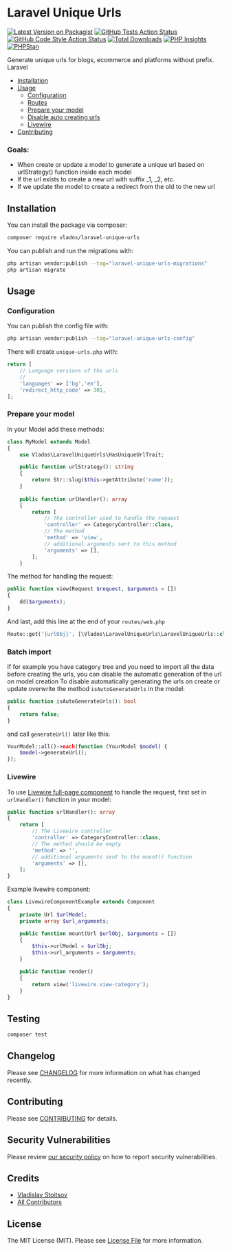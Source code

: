 # Laravel Unique Urls

[![Latest Version on Packagist](https://img.shields.io/packagist/v/vlados/laravel-unique-urls.svg?style=flat-square)](https://packagist.org/packages/vlados/laravel-unique-urls)
[![GitHub Tests Action Status](https://img.shields.io/github/workflow/status/vlados/laravel-unique-urls/run-tests?label=tests)](https://github.com/vlados/laravel-unique-urls/actions?query=workflow%3Arun-tests+branch%3Amain)
[![GitHub Code Style Action Status](https://img.shields.io/github/workflow/status/vlados/laravel-unique-urls/Check%20&%20fix%20styling?label=code%20style)](https://github.com/vlados/laravel-unique-urls/actions?query=workflow%3A"Check+%26+fix+styling"+branch%3Amain)
[![Total Downloads](https://img.shields.io/packagist/dt/vlados/laravel-unique-urls.svg?style=flat-square)](https://packagist.org/packages/vlados/laravel-unique-urls)
[![PHP Insights](https://github.com/vlados/laravel-unique-urls/actions/workflows/insights.yaml/badge.svg)](https://github.com/vlados/laravel-unique-urls/actions/workflows/insights.yaml)
[![PHPStan](https://github.com/vlados/laravel-unique-urls/actions/workflows/phpstan.yml/badge.svg)](https://github.com/vlados/laravel-unique-urls/actions/workflows/phpstan.yml)

Generate unique urls for blogs, ecommerce and platforms without prefix.
Laravel 

- [Installation](#installation)
- [Usage](#usage)
    - [Configuration](#configuration)
    - [Routes]()
    - [Prepare your model](#prepare-your-model)
    - [Disable auto creating urls](#batch-import)
    - [Livewire](#livewire)
- [Contributing](#contributing)

### Goals:
- When create or update a model to generate a unique url based on urlStrategy() function inside each model
- If the url exists to create a new url with suffix _1, _2, etc.
- If we update the model to create a redirect from the old to the new url


## Installation

You can install the package via composer:

```bash
composer require vlados/laravel-unique-urls
```

You can publish and run the migrations with:

```bash
php artisan vendor:publish --tag="laravel-unique-urls-migrations"
php artisan migrate
```


## Usage

### Configuration
You can publish the config file with:
```bash
php artisan vendor:publish --tag="laravel-unique-urls-config"
```
There will create `unique-urls.php` with:
```php
return [
    // Language versions of the urls
    // 
    'languages' => ['bg','en'],
    'redirect_http_code' => 301,
];
```

### Prepare your model
In your Model add these methods:
```php
class MyModel extends Model
{
    use Vlados\LaravelUniqueUrls\HasUniqueUrlTrait;

    public function urlStrategy(): string
    {
        return Str::slug($this->getAttribute('name'));
    }
    
    public function urlHandler(): array
    {
        return [
            // The controller used to handle the request
            'controller' => CategoryController::class,
            // The method
            'method' => 'view',
            // additional arguments sent to this method
            'arguments' => [],
        ];
    }
```

The method for handling the request:
```php
public function view(Request $request, $arguments = [])
{
    dd($arguments);
}
```

And last, add this line at the end of your `routes/web.php`
```php
Route::get('{urlObj}', [\Vlados\LaravelUniqueUrls\LaravelUniqueUrls::class, 'handleRequest'])->where('urlObj', '.*');
```
### Batch import
If for example you have category tree and you need to import all the data before creating the urls, you can disable the automatic generation of the url on model creation 
To disable automatically generating the urls on create or update overwrite the method `isAutoGenerateUrls` in the model:
```php
public function isAutoGenerateUrls(): bool
{
    return false;
}
```
and call `generateUrl()` later like this:
```php
YourModel::all()->each(function (YourModel $model) {
    $model->generateUrl();
});
```
### Livewire
To use [Livewire full-page component](https://laravel-livewire.com/docs/2.x/rendering-components#page-components) to handle the request, first set in `urlHandler()` function in your model:
```php
public function urlHandler(): array
{
    return [
        // The Livewire controller
        'controller' => CategoryController::class,
        // The method should be empty
        'method' => '',
        // additional arguments sent to the mount() function
        'arguments' => [],
    ];
}
```
Example livewire component:
```php
class LivewireComponentExample extends Component
{
    private Url $urlModel;
    private array $url_arguments;

    public function mount(Url $urlObj, $arguments = [])
    {
        $this->urlModel = $urlObj;
        $this->url_arguments = $arguments;
    }

    public function render()
    {
        return view('livewire.view-category');
    }
}

```

## Testing

```bash
composer test
```

## Changelog

Please see [CHANGELOG](CHANGELOG.md) for more information on what has changed recently.

## Contributing

Please see [CONTRIBUTING](https://github.com/spatie/.github/blob/main/CONTRIBUTING.md) for details.

## Security Vulnerabilities

Please review [our security policy](../../security/policy) on how to report security vulnerabilities.

## Credits

- [Vladislav Stoitsov](https://github.com/vlados)
- [All Contributors](../../contributors)

## License

The MIT License (MIT). Please see [License File](LICENSE.md) for more information.
